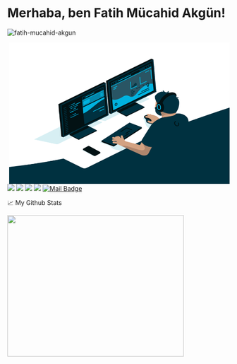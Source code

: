 
# Merhaba, ben Fatih Mücahid Akgün! 

<p align="left"> <img src="https://komarev.com/ghpvc/?username=fatih-mucahid-akgun" alt="fatih-mucahid-akgun" /> </p>

<img align="right" alt="GIF" src="https://github.com/fatih-mucahid-akgun/fatih-mucahid-akgun/blob/main/code.gif?raw=true" width="500" height="320" />

[![](https://img.shields.io/badge/twitter-%231DA1F2.svg?&style=for-the-badge&logo=twitter&logoColor=white)](https://twitter.com/mchdakgn)
[![](https://img.shields.io/badge/linkedin-%230077B5.svg?&style=for-the-badge&logo=linkedin&logoColor=white)](https://www.linkedin.com/in/fatih-mucahid-akgun/)
[![](https://img.shields.io/badge/medium-%2312100E.svg?&style=for-the-badge&logo=medium&logoColor=white)](https://medium.com/@fatih-mucahid-akgun)
[![](https://img.shields.io/badge/instagram-%23E4405F.svg?&style=for-the-badge&logo=instagram&logoColor=white)](https://www.instagram.com/fatihmucahid/)
[![Mail Badge](https://img.shields.io/badge/mchdakgn@hotmail.com-c14438?style=for-the-badge&logo=Gmail&logoColor=white&link=mailto:mchdakgn@hotmail.com)](mailto:mchdakgn@hotmail.com)


📈 My Github Stats

<img align='left' src="https://github-readme-stats.vercel.app/api?username=fatih-mucahid-akgun&show_icons=true" width="400" height="320" />




<!--
**fatih-mucahid-akgun/fatih-mucahid-akgun** is a ✨ _special_ ✨ repository because its `README.md` (this file) appears on your GitHub profile.

Here are some ideas to get you started:

- 🔭 I’m currently working on ...
- 🌱 I’m currently learning ...
- 👯 I’m looking to collaborate on ...
- 🤔 I’m looking for help with ...
- 💬 Ask me about ...
- 📫 How to reach me: ...
- 😄 Pronouns: ...
- ⚡ Fun fact: ...
-->
